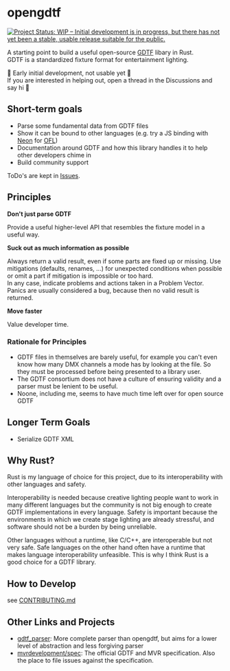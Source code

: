 # opengdtf

[![Project Status: WIP – Initial development is in progress, but there has not yet been a stable, usable release suitable for the public.](https://www.repostatus.org/badges/latest/wip.svg)](https://www.repostatus.org/#wip)


A starting point to build a useful open-source [GDTF](https://gdtf-share.com/)
libary in Rust.  
GDTF is a standardized fixture format for entertainment lighting.

:construction: Early initial development, not usable yet :construction:  
If you are interested in helping out, open a thread in the Discussions and say
hi :wave:

## Short-term goals

- Parse some fundamental data from GDTF files
- Show it can be bound to other languages (e.g. try a JS binding with
  [Neon](https://github.com/neon-bindings/neon) for
  [OFL](https://github.com/OpenLightingProject/open-fixture-library))
- Documentation around GDTF and how this library handles it to help other
  developers chime in
- Build community support

ToDo's are kept in [Issues](https://github.com/Firionus/opengdtf/issues).

## Principles

**Don't just parse GDTF**

Provide a useful higher-level API that resembles the fixture model in a useful
way. 

**Suck out as much information as possible**

Always return a valid result, even if some parts are fixed up or missing. Use
mitigations (defaults, renames, ...) for unexpected conditions when possible or
omit a part if mitigation is impossible or too hard.  
In any case, indicate problems and actions taken in a Problem Vector.  
Panics are usually considered a bug, because then no valid result is returned.

**Move faster**

Value developer time. 

### Rationale for Principles

- GDTF files in themselves are barely useful, for example you can't even know
  how many DMX channels a mode has by looking at the file. So they must be
  processed before being presented to a library user. 
- The GDTF consortium does not have a culture of ensuring validity and a parser
  must be lenient to be useful. 
- Noone, including me, seems to have much time left over for open source GDTF

## Longer Term Goals

- Serialize GDTF XML

## Why Rust?

Rust is my language of choice for this project, due to its interoperability with
other languages and safety.  

Interoperability is needed because creative lighting people want to work in many
different languages but the community is not big enough to create GDTF
implementations in every language. Safety is important because the environments
in which we create stage lighting are already stressful, and software should not
be a burden by being unreliable.

Other languages without a runtime, like C/C++, are interoperable but not very
safe. Safe languages on the other hand often have a runtime that makes language
interoperability unfeasible. This is why I think Rust is a good choice for a
GDTF library.

## How to Develop

see [CONTRIBUTING.md](CONTRIBUTING.md)

## Other Links and Projects

- [gdtf_parser](https://github.com/michaelhugi/gdtf_parser): More complete
  parser than opengdtf, but aims for a lower level of abstraction and less
  forgiving parser
- [mvrdevelopment/spec](https://github.com/mvrdevelopment/spec): The official
  GDTF and MVR specification. Also the place to file issues against the
  specification. 
